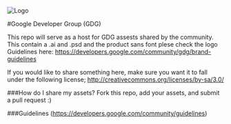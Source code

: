 ![Logo](https://developers.google.com/community/gdg/images/logo-lockup-gdg-horizontal_720.png)

#Google Developer Group (GDG) 

This repo will serve as a host for GDG assests shared by the community.
This contain a .ai and .psd and the product sans font plese check the logo Guidelines
here: https://developers.google.com/community/gdg/brand-guidelines

If you would like to share something here, make sure you want it to fall under the following license; http://creativecommons.org/licenses/by-sa/3.0/

###How do I share my assets? Fork this repo, add your assets, and submit a pull request :)

###Guidelines (https://developers.google.com/community/guidelines)
